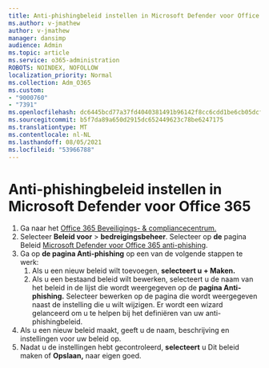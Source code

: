 ```yaml
---
title: Anti-phishingbeleid instellen in Microsoft Defender voor Office 365
ms.author: v-jmathew
author: v-jmathew
manager: dansimp
audience: Admin
ms.topic: article
ms.service: o365-administration
ROBOTS: NOINDEX, NOFOLLOW
localization_priority: Normal
ms.collection: Adm_O365
ms.custom:
- "9000760"
- "7391"
ms.openlocfilehash: dc6445bcd77a37fd4040381491b96142f8cc6cdd1be6cb05dcfba0c4a9a55dc5
ms.sourcegitcommit: b5f7da89a650d2915dc652449623c78be6247175
ms.translationtype: MT
ms.contentlocale: nl-NL
ms.lasthandoff: 08/05/2021
ms.locfileid: "53966788"
---
```

# <a name="set-up-anti-phishing-policies-in-microsoft-defender-for-office-365"></a>Anti-phishingbeleid instellen in Microsoft Defender voor Office 365

1. Ga naar het [Office 365 Beveiligings- & compliancecentrum.](https://go.microsoft.com/fwlink/p/?linkid=2077143)
2. Selecteer **Beleid voor**  >  **bedreigingsbeheer**. Selecteer op **de** pagina Beleid [Microsoft Defender voor Office 365 anti-phishing](https://go.microsoft.com/fwlink/?linkid=2101369).
3. Ga op **de pagina Anti-phishing** op een van de volgende stappen te werk:
    1. Als u een nieuw beleid wilt toevoegen, **selecteert u + Maken.**
    1. Als u een bestaand beleid wilt bewerken, selecteert u de naam van het beleid in de lijst die wordt weergegeven op de **pagina Anti-phishing.** Selecteer bewerken op de  pagina die wordt weergegeven naast de instelling die u wilt wijzigen. Er wordt een wizard gelanceerd om u te helpen bij het definiëren van uw anti-phishingbeleid.
4. Als u een nieuw beleid maakt, geeft u de naam, beschrijving en instellingen voor uw beleid op.
5. Nadat u de instellingen hebt gecontroleerd, **selecteert** u Dit beleid maken of **Opslaan,** naar eigen goed.
